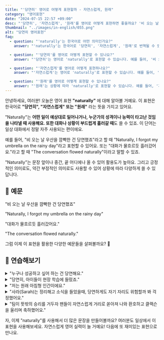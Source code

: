 ```yaml
---
title: "'당연히' 영어로 어떻게 표현할까 - 자연스럽게, 원래"
category: "영어표현"
date: "2024-07-15 22:57 +09:00"
desc: "'당연히', '자연스럽게', '원래'를 영어로 어떻게 표현하면 좋을까요? '비 오는 날 우산을 깜빡한 건 당연했죠', '그는 타고난 연설가예요' 등을 영어로 표현하는 법을 배워봅시다. 다양한 예문을 통해서 연습하고 본인의 표현으로 만들어 보세요."
thumbnail: "../images/in-english/055.png"
alt: "당연히 영어표현"
faq:
  - question: "'naturally'는 한국어로 어떤 의미인가요?"
    answer: "'naturally'는 한국어로 '당연히', '자연스럽게', '원래'로 번역될 수 있습니다. 예상된 결과나 행동, 또는 타고난 특성을 표현할 때 사용합니다."

  - question: "'당연히'를 영어로 어떻게 표현할 수 있나요?"
    answer: "'당연히'는 영어로 'naturally'로 표현할 수 있습니다. 예를 들어, '비 오는 날 우산을 깜빡한 건 당연했죠'는 'Naturally, I forgot my umbrella on the rainy day'로 말할 수 있습니다."

  - question: "'자연스럽게'를 영어로 어떻게 표현하나요?"
    answer: "'자연스럽게'는 영어로 'naturally'로 표현할 수 있습니다. 예를 들어, '대화가 자연스럽게 흘러갔어요'는 'The conversation flowed naturally'로 말할 수 있습니다."

  - question: "'원래'를 영어로 어떻게 표현할 수 있나요?"
    answer: "'원래'는 상황에 따라 'naturally'로 표현할 수 있습니다. 예를 들어, '저는 원래 아침형 인간이에요'는 'I'm naturally an early riser'로 말할 수 있습니다."
---
```


안녕하세요, 여러분! 오늘은 영어 표현 **"naturally"** 에 대해 알아볼 거예요. 이 표현은 한국어로 **"당연히", "자연스럽게" 또는 "원래"** 라는 뜻을 가지고 있어요.

"Naturally"는 **어떤 일이 예상대로 일어나거나, 누군가의 성격이나 능력이 타고난 것임을 나타낼 때 사용해요. 또한 대화나 상황이 부드럽게 흘러갈 때**도 쓸 수 있죠. 이 단어는 일상 대화에서 정말 자주 사용되는 편이에요.

예를 들어, "비 오는 날 우산을 깜빡한 건 당연했죠"라고 할 때 "Naturally, I forgot my umbrella on the rainy day"라고 표현할 수 있어요. 또는 "대화가 물흐르듯 흘러갔어요."라고 할 때 "The conversation flowed naturally"이라고 말할 수 있죠.

"Naturally"는 문장 앞이나 중간, 끝 어디에나 올 수 있어 활용도가 높아요. 그리고 긍정적인 의미로도, 약간 부정적인 의미로도 사용할 수 있어 상황에 따라 다양하게 쓸 수 있답니다.

## 📖 예문

"비 오는 날 우산을 깜빡한 건 당연했죠"

"Naturally, I forgot my umbrella on the rainy day"

"대화가 물흐르듯 흘러갔어요."

"The conversation flowed naturally."

그럼 이제 이 표현을 활용한 다양한 예문들을 살펴볼까요? 🚀

## 💬 연습해보기

<details>
<summary>"누구나 성공하고 싶어 하는 건 당연해요."</summary>
<span>"Naturally, everyone wants to succeed."</span>
</details>

<details>
<summary>"당연히, 아이들이 현장 학습에 들떴죠."</summary>
<span>"Naturally, the kids were excited about the field trip."</span>
</details>

<details>
<summary>"저는 원래 아침형 인간이에요."</summary>
<span>"I'm naturally an early riser."</span>
</details>

<details>
<summary>"사라(Sarah)는 정리해고 소식을 들었을때, 당연하게도 자기 자리도 위험할까 봐 걱정했어요."</summary>
<span>"When Sarah heard about the company layoffs, she naturally worried about her job security."</span>
</details>

<details>
<summary>"팀이 뜻밖의 승리를 거두자 팬들이 자연스럽게 거리로 쏟아져 나와 환호하고 클랙슨을 울리며 축하했어요."</summary>
<span>"After the team's unexpected win, the fans naturally poured into the streets, cheering and honking their car horns in celebration."</span>
</details>

자, 이제 "naturally"를 사용해서 더 많은 문장을 만들어볼까요? 여러분도 일상에서 이 표현을 사용해보세요. 자연스럽게 영어 실력이 늘 거예요! 다음에 또 재미있는 표현으로 만나요.
